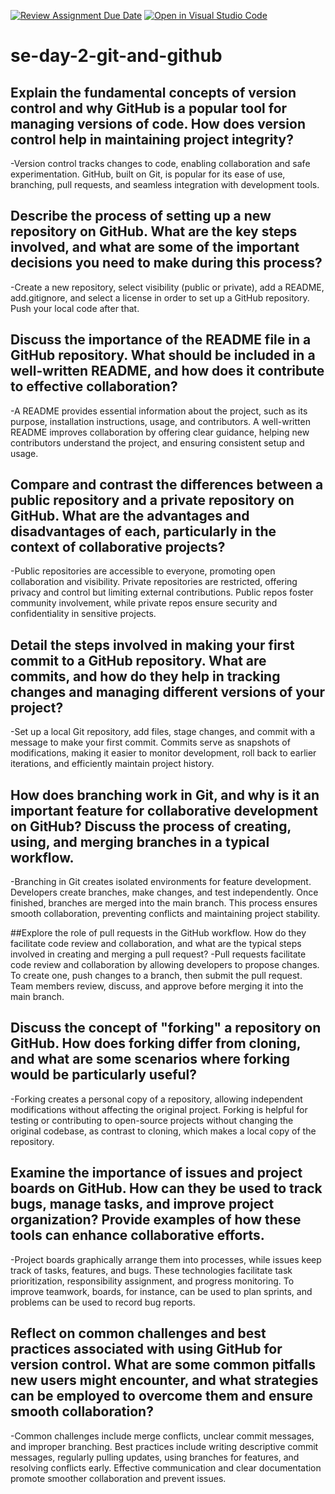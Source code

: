 [![Review Assignment Due Date](https://classroom.github.com/assets/deadline-readme-button-22041afd0340ce965d47ae6ef1cefeee28c7c493a6346c4f15d667ab976d596c.svg)](https://classroom.github.com/a/8wgCKhpZ)
[![Open in Visual Studio Code](https://classroom.github.com/assets/open-in-vscode-2e0aaae1b6195c2367325f4f02e2d04e9abb55f0b24a779b69b11b9e10269abc.svg)](https://classroom.github.com/online_ide?assignment_repo_id=18611306&assignment_repo_type=AssignmentRepo)
# se-day-2-git-and-github
## Explain the fundamental concepts of version control and why GitHub is a popular tool for managing versions of code. How does version control help in maintaining project integrity?
-Version control tracks changes to code, enabling collaboration and safe experimentation.  GitHub, built on Git, is popular for its ease of use, branching, pull requests, and seamless integration with development tools.

## Describe the process of setting up a new repository on GitHub. What are the key steps involved, and what are some of the important decisions you need to make during this process?
-Create a new repository, select visibility (public or private), add a README, add.gitignore, and select a license in order to set up a GitHub repository.  Push your local code after that.

## Discuss the importance of the README file in a GitHub repository. What should be included in a well-written README, and how does it contribute to effective collaboration?
-A README provides essential information about the project, such as its purpose, installation instructions, usage, and contributors.  A well-written README improves collaboration by offering clear guidance, helping new contributors understand the project, and ensuring consistent setup and usage.

## Compare and contrast the differences between a public repository and a private repository on GitHub. What are the advantages and disadvantages of each, particularly in the context of collaborative projects?
-Public repositories are accessible to everyone, promoting open collaboration and visibility.  Private repositories are restricted, offering privacy and control but limiting external contributions.  Public repos foster community involvement, while private repos ensure security and confidentiality in sensitive projects.

## Detail the steps involved in making your first commit to a GitHub repository. What are commits, and how do they help in tracking changes and managing different versions of your project?
-Set up a local Git repository, add files, stage changes, and commit with a message to make your first commit.  Commits serve as snapshots of modifications, making it easier to monitor development, roll back to earlier iterations, and efficiently maintain project history.

## How does branching work in Git, and why is it an important feature for collaborative development on GitHub? Discuss the process of creating, using, and merging branches in a typical workflow.
-Branching in Git creates isolated environments for feature development.  Developers create branches, make changes, and test independently.  Once finished, branches are merged into the main branch.  This process ensures smooth collaboration, preventing conflicts and maintaining project stability.

##Explore the role of pull requests in the GitHub workflow. How do they facilitate code review and collaboration, and what are  the typical steps involved in creating and merging a pull request?
-Pull requests facilitate code review and collaboration by allowing developers to propose changes.  To create one, push changes to a branch, then submit the pull request.  Team members review, discuss, and approve before merging it into the main branch.

## Discuss the concept of "forking" a repository on GitHub. How does forking differ from cloning, and what are some scenarios where forking would be particularly useful?
-Forking creates a personal copy of a repository, allowing independent modifications without affecting the original project.  Forking is helpful for testing or contributing to open-source projects without changing the original codebase, as contrast to cloning, which makes a local copy of the repository.

## Examine the importance of issues and project boards on GitHub. How can they be used to track bugs, manage tasks, and improve project organization? Provide examples of how these tools can enhance collaborative efforts.
-Project boards graphically arrange them into processes, while issues keep track of tasks, features, and bugs.  These technologies facilitate task prioritization, responsibility assignment, and progress monitoring.  To improve teamwork, boards, for instance, can be used to plan sprints, and problems can be used to record bug reports.

## Reflect on common challenges and best practices associated with using GitHub for version control. What are some common pitfalls new users might encounter, and what strategies can be employed to overcome them and ensure smooth collaboration?
-Common challenges include merge conflicts, unclear commit messages, and improper branching.  Best practices include writing descriptive commit messages, regularly pulling updates, using branches for features, and resolving conflicts early.  Effective communication and clear documentation promote smoother collaboration and prevent issues.
